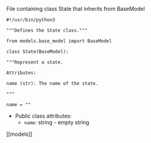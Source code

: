 File containing class State that inherits from BaseModel

```
#!/usr/bin/python3

"""Defines the State class."""

from models.base_model import BaseModel

class State(BaseModel):

"""Represent a state.

Attributes:

name (str): The name of the state.

"""

name = ""
```

-   Public class attributes:
    -   `name`: string - empty string

[[models]]
